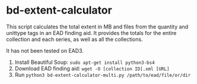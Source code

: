 # bd-extent-calculator

This script calculates the total extent in MB and files from the quantity and unittype tags in an EAD finding aid. It provides the totals for the entire collection and each series, as well as all the collections.

It has not been tested on EAD3.

1. Install Beautiful Soup: `sudo apt-get install python3-bs4`
2. Download EAD finding aid: `wget -O [collection ID].xml [URL]`
3. Run `python3 bd-extent-calculator-multi.py /path/to/ead/file/or/dir`
